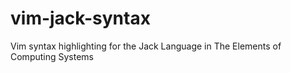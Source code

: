 vim-jack-syntax
===============

Vim syntax highlighting for the Jack Language in The Elements of Computing Systems